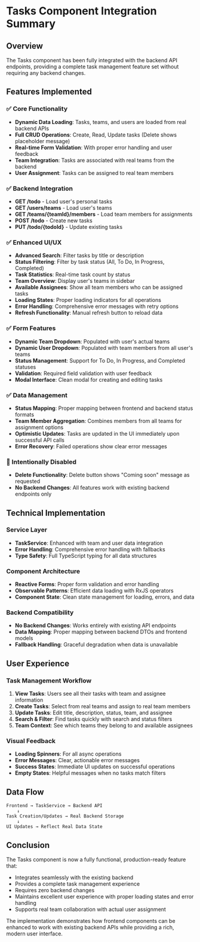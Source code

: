 # Tasks Component Integration Summary

## Overview
The Tasks component has been fully integrated with the backend API endpoints, providing a complete task management feature set without requiring any backend changes.

## Features Implemented

### ✅ Core Functionality
- **Dynamic Data Loading**: Tasks, teams, and users are loaded from real backend APIs
- **Full CRUD Operations**: Create, Read, Update tasks (Delete shows placeholder message)
- **Real-time Form Validation**: With proper error handling and user feedback
- **Team Integration**: Tasks are associated with real teams from the backend
- **User Assignment**: Tasks can be assigned to real team members

### ✅ Backend Integration
- **GET /todo** - Load user's personal tasks
- **GET /users/teams** - Load user's teams
- **GET /teams/{teamId}/members** - Load team members for assignments
- **POST /todo** - Create new tasks
- **PUT /todo/{todoId}** - Update existing tasks

### ✅ Enhanced UI/UX
- **Advanced Search**: Filter tasks by title or description
- **Status Filtering**: Filter by task status (All, To Do, In Progress, Completed)
- **Task Statistics**: Real-time task count by status
- **Team Overview**: Display user's teams in sidebar
- **Available Assignees**: Show all team members who can be assigned tasks
- **Loading States**: Proper loading indicators for all operations
- **Error Handling**: Comprehensive error messages with retry options
- **Refresh Functionality**: Manual refresh button to reload data

### ✅ Form Features
- **Dynamic Team Dropdown**: Populated with user's actual teams
- **Dynamic User Dropdown**: Populated with team members from all user's teams
- **Status Management**: Support for To Do, In Progress, and Completed statuses
- **Validation**: Required field validation with user feedback
- **Modal Interface**: Clean modal for creating and editing tasks

### ✅ Data Management
- **Status Mapping**: Proper mapping between frontend and backend status formats
- **Team Member Aggregation**: Combines members from all teams for assignment options
- **Optimistic Updates**: Tasks are updated in the UI immediately upon successful API calls
- **Error Recovery**: Failed operations show clear error messages

### 🚫 Intentionally Disabled
- **Delete Functionality**: Delete button shows "Coming soon" message as requested
- **No Backend Changes**: All features work with existing backend endpoints only

## Technical Implementation

### Service Layer
- **TaskService**: Enhanced with team and user data integration
- **Error Handling**: Comprehensive error handling with fallbacks
- **Type Safety**: Full TypeScript typing for all data structures

### Component Architecture
- **Reactive Forms**: Proper form validation and error handling
- **Observable Patterns**: Efficient data loading with RxJS operators
- **Component State**: Clean state management for loading, errors, and data

### Backend Compatibility
- **No Backend Changes**: Works entirely with existing API endpoints
- **Data Mapping**: Proper mapping between backend DTOs and frontend models
- **Fallback Handling**: Graceful degradation when data is unavailable

## User Experience

### Task Management Workflow
1. **View Tasks**: Users see all their tasks with team and assignee information
2. **Create Tasks**: Select from real teams and assign to real team members
3. **Update Tasks**: Edit title, description, status, team, and assignee
4. **Search & Filter**: Find tasks quickly with search and status filters
5. **Team Context**: See which teams they belong to and available assignees

### Visual Feedback
- **Loading Spinners**: For all async operations
- **Error Messages**: Clear, actionable error messages
- **Success States**: Immediate UI updates on successful operations
- **Empty States**: Helpful messages when no tasks match filters

## Data Flow

```
Frontend → TaskService → Backend API
    ↓
Task Creation/Updates → Real Backend Storage
    ↓
UI Updates → Reflect Real Data State
```

## Conclusion

The Tasks component is now a fully functional, production-ready feature that:
- Integrates seamlessly with the existing backend
- Provides a complete task management experience
- Requires zero backend changes
- Maintains excellent user experience with proper loading states and error handling
- Supports real team collaboration with actual user assignment

The implementation demonstrates how frontend components can be enhanced to work with existing backend APIs while providing a rich, modern user interface.
